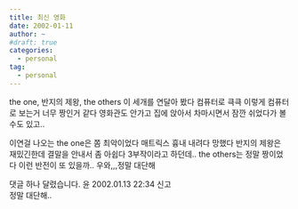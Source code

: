 ```yaml
---
title: 최신 영화
date: 2002-01-11
author: ~
#draft: true
categories:
  - personal
tag:
  - personal
---
```




the one, 반지의 제왕, the others
이 세개를 연달아 봤다
컴퓨터로 큭큭
이렇게 컴퓨터로 보는거 너무 짱인거 같다
영화관도 안가고 집에 앉아서 차마시면서 
잠깐 쉬었다가 볼수도 있고..

이연걸 나오는 the one은 쫌 최악이었다
매트릭스 흉내 내려다 망했다
반지의 제왕은 재밌긴한데 결말을 안내서 좀 아쉽다
3부작이라고 하던데..
the others는 정말 짱이었다
이런 반전이 또 있을까..
우와,,,정말 대단해


 댓글 하나 달렸습니다.
 윤 2002.01.13 22:34 신고   
정말 대단해..




